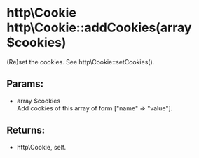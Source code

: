# http\Cookie http\Cookie::addCookies(array $cookies)

(Re)set the cookies.
See http\Cookie::setCookies().

## Params:

* array $cookies  
  Add cookies of this array of form ["name" => "value"].

## Returns:

* http\Cookie, self.
